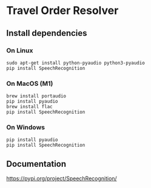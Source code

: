 # Travel Order Resolver

## Install dependencies

### On Linux
`sudo apt-get install python-pyaudio python3-pyaudio`  
`pip install SpeechRecognition`

### On MacOS (M1)
`brew install portaudio`  
`pip install pyaudio`  
`brew install flac`  
`pip install SpeechRecognition`

### On Windows
`pip install pyaudio`  
`pip install SpeechRecognition`


## Documentation
https://pypi.org/project/SpeechRecognition/